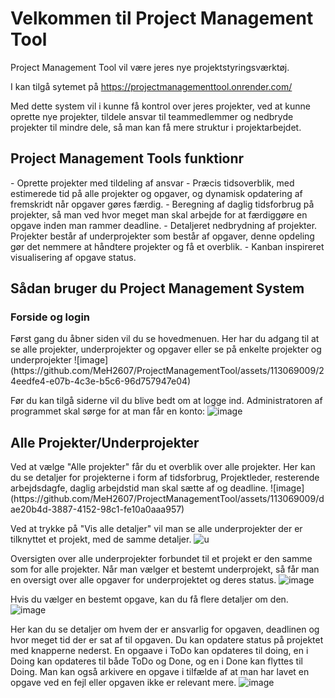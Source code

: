 <h1> Velkommen til Project Management Tool </h1>

Project Management Tool vil være jeres nye projektstyringsværktøj. 

I kan tilgå sytemet på https://projectmanagementtool.onrender.com/

Med dette system vil i kunne få kontrol over jeres projekter, ved at kunne oprette nye projekter, tildele ansvar til teammedlemmer og nedbryde projekter til mindre dele, så man kan få mere struktur i projektarbejdet.

<h2>Project Management Tools funktionr</h2>
- Oprette projekter med tildeling af ansvar
- Præcis tidsoverblik, med estimerede tid på alle projekter og opgaver, og dynamisk opdatering af fremskridt når opgaver gøres færdig.
- Beregning af daglig tidsforbrug på projekter, så man ved hvor meget man skal arbejde for at færdiggøre en opgave inden man rammer deadline.
- Detaljeret nedbrydning af projekter. Projekter består af underprojekter som består af opgaver, denne opdeling gør det nemmere at håndtere projekter og få et overblik.
- Kanban inspireret visualisering af opgave status.

<h2>Sådan bruger du Project Management System</h2>
<h3> Forside og login </h3>
Først gang du åbner siden vil du se hovedmenuen. Her har du adgang til at se alle projekter, underprojekter og opgaver eller se på enkelte projekter og underprojekter
![image](https://github.com/MeH2607/ProjectManagementTool/assets/113069009/24eedfe4-e07b-4c3e-b5c6-96d757947e04)

Før du kan tilgå siderne vil du blive bedt om at logge ind. Administratoren af programmet skal sørge for at man får en konto:
![image](https://github.com/MeH2607/ProjectManagementTool/assets/113069009/a73b6a4b-d65c-4d94-b6e8-72077ac1796b)


<h2>Alle Projekter/Underprojekter</h2>
Ved at vælge "Alle projekter" får du et overblik over alle projekter. Her kan du se detaljer for projekterne i form af tidsforbrug, Projektleder, resterende arbejdsdagfe, daglig arbejdstid man skal sætte af og deadline.
![image](https://github.com/MeH2607/ProjectManagementTool/assets/113069009/dae20b4d-3887-4152-98c1-fe10a0aaa957)

Ved at trykke på "Vis alle detaljer" vil man se alle underprojekter der er tilknyttet et projekt, med de samme detaljer.
![u](https://github.com/MeH2607/ProjectManagementTool/assets/113069009/64487e77-b84f-44db-a35e-f3de544bd3ae)


Oversigten over alle underprojekter forbundet til et projekt er den samme som for alle projekter. Når man vælger et bestemt underprojekt, så får man en oversigt over alle opgaver for underprojektet og deres status.
![image](https://github.com/MeH2607/ProjectManagementTool/assets/113069009/786b2b6c-c764-4f9b-8087-610e3f0fd1c3)

Hvis du vælger en bestemt opgave, kan du få flere detaljer om den.
![image](https://github.com/MeH2607/ProjectManagementTool/assets/113069009/e955f016-df25-453f-bbc4-9105dad44983)

Her kan du se detaljer om hvem der er ansvarlig for opgaven, deadlinen og hvor meget tid der er sat af til opgaven. 
Du kan opdatere status på projektet med knapperne nederst. En opgaave i ToDo kan opdateres til doing, en i Doing kan opdateres til både ToDo og Done, og en i Done kan flyttes til Doing. Man kan også arkivere en opgave i tilfælde af at man har lavet en opgave ved en fejl eller opgaven ikke er relevant mere.
![image](https://github.com/MeH2607/ProjectManagementTool/assets/113069009/d1ac9aa6-185d-4d47-af9c-638bf0c7d29d)



